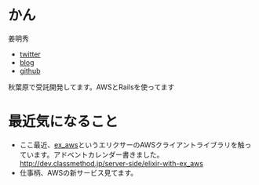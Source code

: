 # かん
姜明秀

- [twitter](https://twitter.com/kanmo_ak)
- [blog](http://dev.classmethod.jp/author/kan-akihide)
- [github](https://github.com/kanmo)

秋葉原で受託開発してます。AWSとRailsを使ってます

# 最近気になること
- ここ最近、[ex_aws](https://github.com/CargoSense/ex_aws)というエリクサーのAWSクライアントライブラリを触っています。アドベントカレンダー書きました。http://dev.classmethod.jp/server-side/elixir-with-ex_aws
- 仕事柄、AWSの新サービス見てます。
